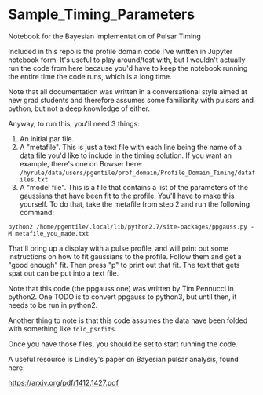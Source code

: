 # Sample_Timing_Parameters
Notebook for the Bayesian implementation of Pulsar Timing

Included in this repo is the profile domain code I've written in Jupyter notebook form. It's useful to play around/test with, but I wouldn't actually run the code from here because you'd have to keep the notebook running the entire time the code runs, which is a long time.

Note that all documentation was written in a conversational style aimed at new grad students and therefore assumes some familiarity with pulsars and python, but not a deep knowledge of either.

Anyway, to run this, you'll need 3 things:

1. An initial par file.
2. A "metafile". This is just a text file with each line being the name of a data file you'd like to include in the timing solution. If you want an example, there's one on Bowser here: `/hyrule/data/users/pgentile/prof_domain/Profile_Domain_Timing/datafiles.txt`
3. A "model file". This is a file that contains a list of the parameters of the gaussians that have been fit to the profile. You'll have to make this yourself. To do that, take the metafile from step 2 and run the following command:

`python2 /home/pgentile/.local/lib/python2.7/site-packages/ppgauss.py -M metafile_you_made.txt`
    
That'll bring up a display with a pulse profile, and will print out some instructions on how to fit gaussians to the profile. Follow them and get a "good enough" fit. Then press "p" to print out that fit. The text that gets spat out can be put into a text file.
    
Note that this code (the ppgauss one) was written by Tim Pennucci in python2. One TODO is to convert ppgauss to python3, but until then, it needs to be run in python2.
    
Another thing to note is that this code assumes the data have been folded with something like `fold_psrfits`.

Once you have those files, you should be set to start running the code. 

A useful resource is Lindley's paper on Bayesian pulsar analysis, found here:

https://arxiv.org/pdf/1412.1427.pdf
